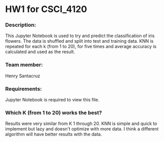 # HW1 for CSCI_4120

### Description:
  This Jupyter Notebook is used to try and predict the classification of iris flowers. The data is shuffled and split into test and training data. 
KNN is repeated for each k (from 1 to 20), for five times and average accuracy is calculated and used as the result.

### Team member: 
  Henry Santacruz

### Requirements:
  Jupyter Notebook is required to view this file. 

### Which K (from 1 to 20) works the best? 
  Results were very similar from K 1 through 20. KNN is simple and quick to implement but lazy and doesn't optimize with more data.
  I think a different algorithm will have better results with the data.
  
